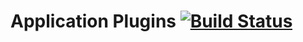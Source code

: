 # Application Plugins [![Build Status](https://travis-ci.com/elirehema/Onn.svg?branch=master)](https://travis-ci.com/elirehema/Onn)


